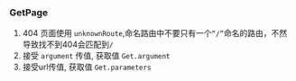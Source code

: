 ### GetPage

1. 404 页面使用 `unknownRoute`,命名路由中不要只有一个`“/”`命名的路由，不然导致找不到404会匹配到`/`
2. 接受 `argument` 传值,  获取值 `Get.argument`
3. 接受url传值,  获取值 `Get.parameters`
